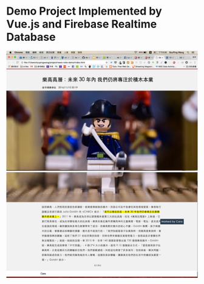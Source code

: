 # Demo Project Implemented by Vue.js and Firebase Realtime Database

![Screenshot bottom](https://github.com/CaraWang/news-note-demo/blob/master/assets/img/screeshot2.png)
![Screenshot bottom](https://github.com/CaraWang/news-note-demo/blob/master/assets/img/screeshot1.png)

